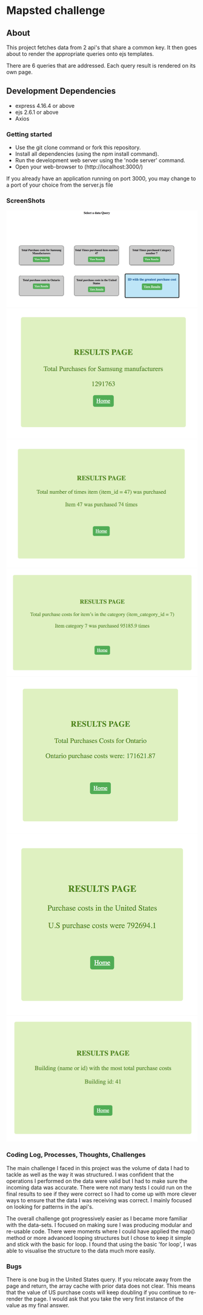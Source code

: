 # Mapsted challenge

## About
This project fetches data from 2 api's that share a common key. It then goes about to render the appropriate queries onto ejs templates.

There are 6 queries that are addressed. Each query result is rendered on its own page.

## Development Dependencies
* express 4.16.4 or above
* ejs 2.6.1 or above
* Axios

### Getting started
* Use the git clone command or fork this repository.
* Install all dependencies (using the npm install command).
* Run the development web server using the 'node server' command.
* Open your web-browser to  (http://localhost:3000/)

If you already have an application running on port 3000, you may change to a port of your choice from the server.js file

### ScreenShots
!["Welcome page"](https://github.com/ashToronto/mapsted-challenge/blob/master/docs/welcome_page.png?raw=true)
!["Q1"](https://github.com/ashToronto/mapsted-challenge/blob/master/docs/case1_samsung.png?raw=true)
!["Q2"](https://github.com/ashToronto/mapsted-challenge/blob/master/docs/case2_item47.png?raw=true)
!["Q3"](https://github.com/ashToronto/mapsted-challenge/blob/master/docs/case3_category7.png?raw=true)
!["Q4"](https://github.com/ashToronto/mapsted-challenge/blob/master/docs/case4_ontario.png?raw=true)
!["Q5"](https://github.com/ashToronto/mapsted-challenge/blob/master/docs/case5_US.png?raw=true)
!["Q6"](https://github.com/ashToronto/mapsted-challenge/blob/master/docs/case6_building.png?raw=true)

### Coding Log, Processes, Thoughts, Challenges
The main challenge I faced in this project was the volume of data I had to tackle as well as the way it was structured. I was confident that the operations I performed on the data were valid but I had to make sure the incoming data was accurate. There were not many tests I could run on the final results to see if they were correct so I had to come up with more clever ways to ensure that the data I was receiving was correct. I mainly focused on looking for patterns in the api's.

The overall challenge got progressively easier as I became more familiar with the data-sets. I focused on making sure I was producing modular and re-usable code. There were moments where I could have applied the map() method or more advanced looping structures but I chose to keep it simple and stick with the basic for loop. I found that using the basic 'for loop', I was able to visualise the structure to the data much more easily.

### Bugs
There is one bug in the United States query. If you relocate away from the page and return, the array cache with prior data does not clear. This means that the value of US purchase costs will keep doubling if you continue to re-render the page. I would ask that you take the very first instance of the value as my final answer.

